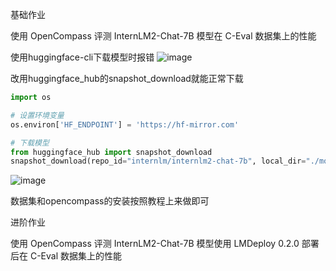 基础作业

使用 OpenCompass 评测 InternLM2-Chat-7B 模型在 C-Eval 数据集上的性能

使用huggingface-cli下载模型时报错
![image](https://github.com/xiaomile/InternLM-homework/assets/14927720/e86acbdc-c293-47ac-a2b8-5152ec146813)

改用huggingface_hub的snapshot_download就能正常下载
```python
import os

# 设置环境变量
os.environ['HF_ENDPOINT'] = 'https://hf-mirror.com'

# 下载模型
from huggingface_hub import snapshot_download
snapshot_download(repo_id="internlm/internlm2-chat-7b", local_dir="./model/internlm2-chat-7b")
```
![image](https://github.com/xiaomile/InternLM-homework/assets/14927720/fb988667-d6ee-4df1-9606-b2884de105ed)

数据集和opencompass的安装按照教程上来做即可



进阶作业

使用 OpenCompass 评测 InternLM2-Chat-7B 模型使用 LMDeploy 0.2.0 部署后在 C-Eval 数据集上的性能

